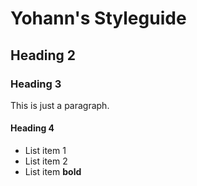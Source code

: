 # Yohann's Styleguide

## Heading 2

### Heading 3

This is just a paragraph.

#### Heading 4

* List item 1
* List item 2
* List item **bold**
